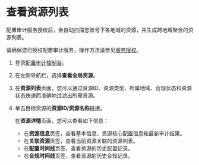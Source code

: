 # 查看资源列表

配置审计服务授权后，会自动扫描您账号下各地域的资源，并生成跨地域聚合的资源列表。

请确保您已授权配置审计服务，操作方法请参见[服务授权](/intl.zh-CN/快速入门/服务授权.md)。

1.  登录[配置审计控制台](https://config.console.aliyun.com)。

2.  在左侧导航栏，选择**查看全局资源**。

3.  在**资源列表**页面，您可以通过资源ID、资源类型、所属地域、合规状态和资源状态快速而准确地过滤出所需资源。

4.  单击目标资源的**资源ID/资源名称**链接。

    在**资源详情**页面，您可以查看如下信息：

    -   在**资源信息**页签，查看基本信息、资源核心配置信息和最新审计结果。
    -   在**关联资源**页签，查看当前资源关联的资源列表。
    -   在**配置时间线**页签，查看资源的历史配置记录。
    -   在**合规时间线**页签，查看资源的历史合规记录。

